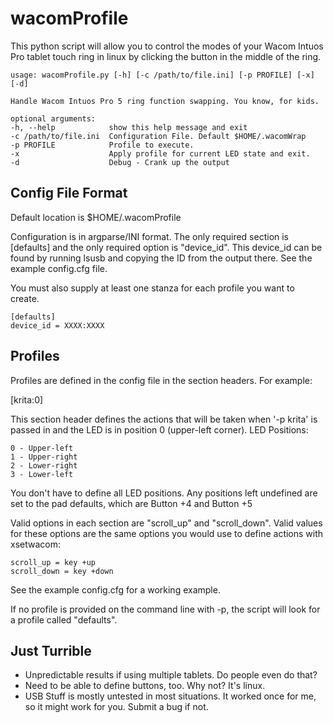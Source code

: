 # wacomProfile

This python script will allow you to control the modes of your Wacom Intuos Pro tablet
touch ring in linux by clicking the button in the middle of the ring.

	usage: wacomProfile.py [-h] [-c /path/to/file.ini] [-p PROFILE] [-x] [-d]

	Handle Wacom Intuos Pro 5 ring function swapping. You know, for kids.

	optional arguments:
  	-h, --help            show this help message and exit
  	-c /path/to/file.ini  Configuration File. Default $HOME/.wacomWrap
  	-p PROFILE            Profile to execute.
 	-x                    Apply profile for current LED state and exit.
  	-d                    Debug - Crank up the output


Config File Format
------------------

Default location is $HOME/.wacomProfile

Configuration is in argparse/INI format.  The only required section is [defaults]
and the only required option is "device\_id".  This device\_id can be found by running
lsusb and copying the ID from the output there.  See the example config.cfg file.

You must also supply at least one stanza for each profile you want to create.

	[defaults]
	device_id = XXXX:XXXX


Profiles
--------

Profiles are defined in the config file in the section headers.  For example:

[krita:0]

This section header defines the actions that will be taken when '-p krita' is passed
in and the LED is in position 0 (upper-left corner).  LED Positions:

	0 - Upper-left
	1 - Upper-right
	2 - Lower-right
	3 - Lower-left
	
You don't have to define all LED positions.  Any positions left undefined are set to
the pad defaults, which are Button +4 and Button +5

Valid options in each section are "scroll\_up" and "scroll\_down".  Valid values for
these options are the same options you would use to define actions with xsetwacom:

	scroll_up = key +up
	scroll_down = key +down

See the example config.cfg for a working example.

If no profile is provided on the command line with -p, the script will look for a
profile called "defaults".

Just Turrible
-------------
* Unpredictable results if using multiple tablets.  Do people even do that?
* Need to be able to define buttons, too.  Why not?  It's linux.
* USB Stuff is mostly untested in most situations.  It worked once for me, so it might work for you.  Submit a bug if not.
